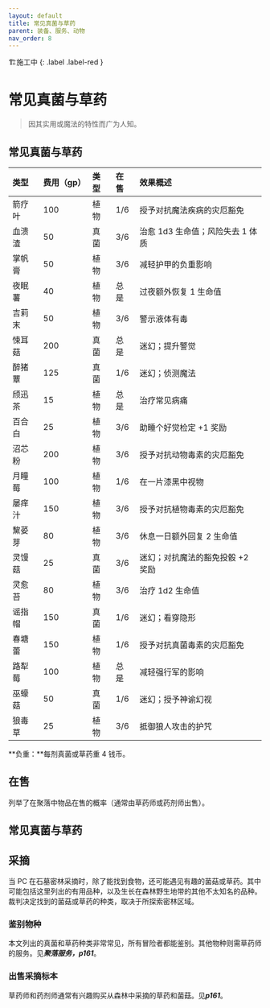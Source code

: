 ```yaml
---
layout: default
title: 常见真菌与草药
parent: 装备、服务、动物
nav_order: 8
---
```


🏗️施工中
{: .label .label-red }

# 常见真菌与草药

> 因其实用或魔法的特性而广为人知。

## 常见真菌与草药

| **类型** | **费用（gp）** | **类型** | **在售** | **效果概述**                     |
| :------- | :------------- | :------- | :------- | :------------------------------- |
| 箭疗叶   | 100            | 植物     | 1/6      | 授予对抗魔法疾病的灾厄豁免       |
| 血溃渣   | 50             | 真菌     | 3/6      | 治愈 1d3 生命值；风险失去 1 体质 |
| 掌帆膏   | 50             | 植物     | 3/6      | 减轻护甲的负重影响               |
| 夜眠薯   | 40             | 植物     | 总是     | 过夜额外恢复 1 生命值            |
| 吉莉末   | 50             | 植物     | 3/6      | 警示液体有毒                     |
| 悚耳菇   | 200            | 真菌     | 总是     | 迷幻；提升警觉                   |
| 醉猪蕈   | 125            | 真菌     | 1/6      | 迷幻；侦测魔法                   |
| 颀迅茶   | 15             | 植物     | 总是     | 治疗常见病痛                     |
| 百合白   | 25             | 植物     | 3/6      | 助睡个好觉检定 +1 奖励           |
| 沼芯粉   | 200            | 植物     | 3/6      | 授予对抗动物毒素的灾厄豁免       |
| 月瞳莓   | 100            | 植物     | 1/6      | 在一片漆黑中视物                 |
| 屡痒汁   | 150            | 植物     | 3/6      | 授予对抗植物毒素的灾厄豁免       |
| 黧荽芽   | 80             | 植物     | 3/6      | 休息一日额外回复 2 生命值        |
| 灵馒菇   | 25             | 真菌     | 3/6      | 迷幻；对抗魔法的豁免投骰 +2 奖励 |
| 灵愈苔   | 80             | 植物     | 3/6      | 治疗 1d2 生命值                  |
| 谣指帽   | 150            | 真菌     | 1/6      | 迷幻；看穿隐形                   |
| 春塘蕾   | 150            | 植物     | 1/6      | 授予对抗真菌毒素的灾厄豁免       |
| 路犁莓   | 100            | 植物     | 总是     | 减轻强行军的影响                 |
| 巫蠔菇   | 50             | 真菌     | 1/6      | 迷幻；授予神谕幻视               |
| 狼毒草   | 25             | 植物     | 3/6      | 抵御狼人攻击的护咒               |

**负重：**每剂真菌或草药重 4 钱币。

## 在售

列举了在聚落中物品在售的概率（通常由草药师或药剂师出售）。

## 常见真菌与草药

## 采摘

当 PC 在石墓密林采摘时，除了能找到食物，还可能遇见有趣的菌菇或草药。其中可能包括这里列出的有用品种，以及生长在森林野生地带的其他不太知名的品种。裁判决定找到的菌菇或草药的种类，取决于所探索密林区域。

### 鉴别物种

本文列出的真菌和草药种类非常常见，所有冒险者都能鉴别。其他物种则需草药师的服务。见***聚落服务，p161***。

### 出售采摘标本

草药师和药剂师通常有兴趣购买从森林中采摘的草药和菌菇。见***p161***。
